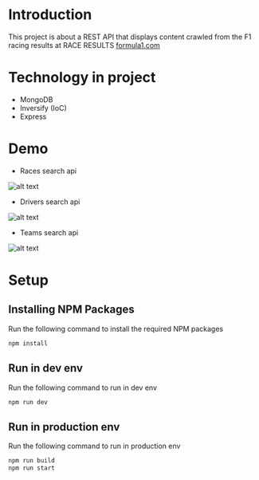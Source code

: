 # Introduction 

This project is about a REST API that displays content crawled from the F1 racing results at RACE RESULTS [formula1.com](http://formula1.com/)

# Technology in project

 - MongoDB
 - Inversify (IoC)
 - Express

# Demo

 - Races search api

 ![alt text](https://github.com/FSFitzgerald/VRILLAR-BE-TEST/blob/feature/readme-intro/images/races-demo.png)

  - Drivers search api
 
 ![alt text](https://github.com/FSFitzgerald/VRILLAR-BE-TEST/blob/feature/readme-intro/images/drivers-demo.png)

  - Teams search api
 
 ![alt text](https://github.com/FSFitzgerald/VRILLAR-BE-TEST/blob/feature/readme-intro/images/teams-demo.png)

# Setup

## Installing NPM Packages

Run the following command to install the required NPM packages

```bash
npm install
```

## Run in dev env

Run the following command to run in dev env

```bash
npm run dev
```

## Run in production env

Run the following command to run in production env

```bash
npm run build
npm run start
```
